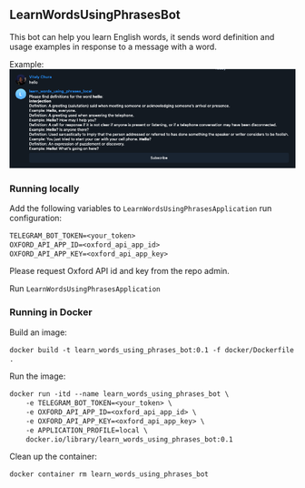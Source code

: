 ## LearnWordsUsingPhrasesBot

This bot can help you learn English words, it sends word definition and usage examples in response
to a message with a word.

Example:
![bot usage example](bot_usage_example.png)

### Running locally

Add the following variables to `LearnWordsUsingPhrasesApplication` run configuration:
```
TELEGRAM_BOT_TOKEN=<your_token>
OXFORD_API_APP_ID=<oxford_api_app_id>
OXFORD_API_APP_KEY=<oxford_api_app_key>
```

Please request Oxford API id and key from the repo admin.

Run `LearnWordsUsingPhrasesApplication`

### Running in Docker

Build an image:
```shell
docker build -t learn_words_using_phrases_bot:0.1 -f docker/Dockerfile .
```
Run the image:
```shell
docker run -itd --name learn_words_using_phrases_bot \
    -e TELEGRAM_BOT_TOKEN=<your_token> \
    -e OXFORD_API_APP_ID=<oxford_api_app_id> \
    -e OXFORD_API_APP_KEY=<oxford_api_app_key> \
    -e APPLICATION_PROFILE=local \
    docker.io/library/learn_words_using_phrases_bot:0.1
```
Clean up the container:
```shell
docker container rm learn_words_using_phrases_bot
```